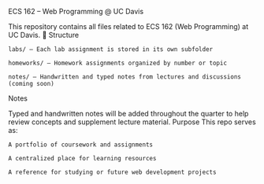 ECS 162 – Web Programming @ UC Davis

This repository contains all files related to ECS 162 (Web Programming) at UC Davis.
📂 Structure

    labs/ – Each lab assignment is stored in its own subfolder

    homeworks/ – Homework assignments organized by number or topic

    notes/ – Handwritten and typed notes from lectures and discussions (coming soon)

Notes

Typed and handwritten notes will be added throughout the quarter to help review concepts and supplement lecture material.
Purpose
This repo serves as:

    A portfolio of coursework and assignments

    A centralized place for learning resources

    A reference for studying or future web development projects
